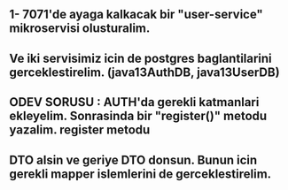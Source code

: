 ## 1- 7071'de ayaga kalkacak bir "user-service" mikroservisi olusturalim.
## Ve iki servisimiz icin de postgres baglantilarini gerceklestirelim. (java13AuthDB, java13UserDB)

## ODEV SORUSU : AUTH'da gerekli katmanlari ekleyelim. Sonrasinda bir "register()" metodu yazalim. register metodu
## DTO alsin ve geriye DTO donsun. Bunun icin gerekli mapper islemlerini de gerceklestirelim.